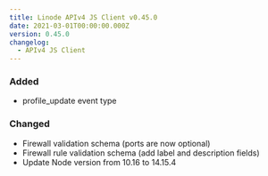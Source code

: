 ```yaml
---
title: Linode APIv4 JS Client v0.45.0
date: 2021-03-01T00:00:00.000Z
version: 0.45.0
changelog:
  - APIv4 JS Client
---
```


### Added

- profile_update event type

### Changed

- Firewall validation schema (ports are now optional)
- Firewall rule validation schema (add label and description fields)
- Update Node version from 10.16 to 14.15.4
